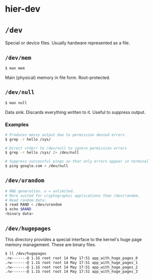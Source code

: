 # hier-dev

# `/dev`
Special or device files. Usually hardware represented as a file.

## `/dev/mem`
```bash
$ man mem
```
Main (physical) memory in file form. Root-protected.

## `/dev/null`
```bash
$ man null
```
Data sink. Discards everything written to it. Useful to suppress output.

### Examples
```bash
# Produces messy output due to permission denied errors
$ grep -r hello /sys/

# Direct stderr to /dev/null to ignore permission errors
$ grep -r hello /sys/ 2> /dev/null

# Suppress successful pings so that only errors appear in terminal
$ ping google.com > /dev/null
```

## `/dev/urandom`
```bash
# RNG generation. u = unlimited.
# More suited for cryptographic applications than /dev/random.
# Read random data:
$ read RAND < /dev/urandom
$ echo $RAND
<binary data>
```

## `/dev/hugepages`
This directory provides a special interface to the kernel's huge page memory management. These are binary files.

```bash
$ ll /dev/hugepages
.rw-------@ 1.1G root root 14 May 17:51 app_with_huge_pages_0
.rw-------@ 1.1G root root 14 May 17:51 app_with_huge_pages_1
.rw-------@ 1.1G root root 14 May 17:51 app_with_huge_pages_2
.rw-------@ 1.1G root root 14 May 17:51 app_with_huge_pages_3
```
